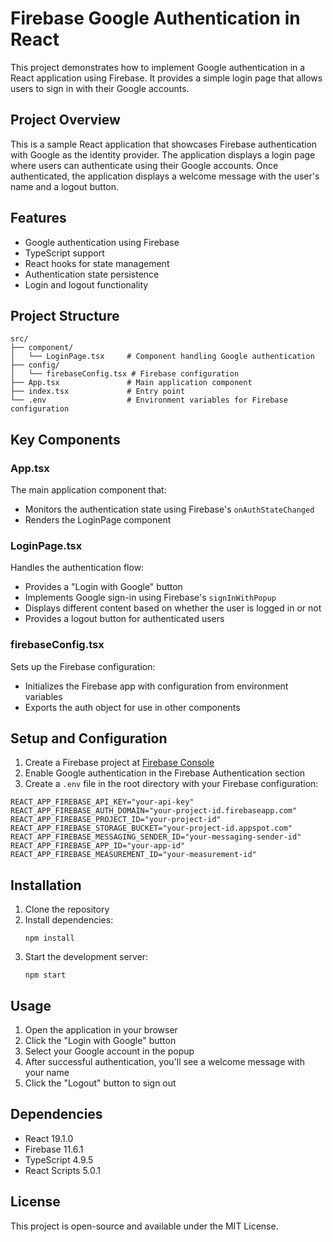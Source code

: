 # Firebase Google Authentication in React

This project demonstrates how to implement Google authentication in a React application using Firebase. It provides a simple login page that allows users to sign in with their Google accounts.

## Project Overview

This is a sample React application that showcases Firebase authentication with Google as the identity provider. The application displays a login page where users can authenticate using their Google accounts. Once authenticated, the application displays a welcome message with the user's name and a logout button.

## Features

- Google authentication using Firebase
- TypeScript support
- React hooks for state management
- Authentication state persistence
- Login and logout functionality

## Project Structure

```
src/
├── component/
│   └── LoginPage.tsx     # Component handling Google authentication
├── config/
│   └── firebaseConfig.tsx # Firebase configuration
├── App.tsx               # Main application component
├── index.tsx             # Entry point
└── .env                  # Environment variables for Firebase configuration
```

## Key Components

### App.tsx

The main application component that:
- Monitors the authentication state using Firebase's `onAuthStateChanged`
- Renders the LoginPage component

### LoginPage.tsx

Handles the authentication flow:
- Provides a "Login with Google" button
- Implements Google sign-in using Firebase's `signInWithPopup`
- Displays different content based on whether the user is logged in or not
- Provides a logout button for authenticated users

### firebaseConfig.tsx

Sets up the Firebase configuration:
- Initializes the Firebase app with configuration from environment variables
- Exports the auth object for use in other components

## Setup and Configuration

1. Create a Firebase project at [Firebase Console](https://console.firebase.google.com/)
2. Enable Google authentication in the Firebase Authentication section
3. Create a `.env` file in the root directory with your Firebase configuration:

```
REACT_APP_FIREBASE_API_KEY="your-api-key"
REACT_APP_FIREBASE_AUTH_DOMAIN="your-project-id.firebaseapp.com"
REACT_APP_FIREBASE_PROJECT_ID="your-project-id"
REACT_APP_FIREBASE_STORAGE_BUCKET="your-project-id.appspot.com"
REACT_APP_FIREBASE_MESSAGING_SENDER_ID="your-messaging-sender-id"
REACT_APP_FIREBASE_APP_ID="your-app-id"
REACT_APP_FIREBASE_MEASUREMENT_ID="your-measurement-id"
```

## Installation

1. Clone the repository
2. Install dependencies:
   ```
   npm install
   ```
3. Start the development server:
   ```
   npm start
   ```

## Usage

1. Open the application in your browser
2. Click the "Login with Google" button
3. Select your Google account in the popup
4. After successful authentication, you'll see a welcome message with your name
5. Click the "Logout" button to sign out

## Dependencies

- React 19.1.0
- Firebase 11.6.1
- TypeScript 4.9.5
- React Scripts 5.0.1

## License

This project is open-source and available under the MIT License.
